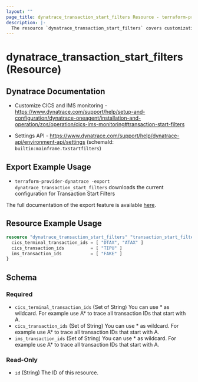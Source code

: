 ```yaml
---
layout: ""
page_title: dynatrace_transaction_start_filters Resource - terraform-provider-dynatrace"
description: |-
  The resource `dynatrace_transaction_start_filters` covers customization of CICS and IMS Monitoring
---
```


# dynatrace_transaction_start_filters (Resource)

## Dynatrace Documentation

- Customize CICS and IMS monitoring - https://www.dynatrace.com/support/help/setup-and-configuration/dynatrace-oneagent/installation-and-operation/zos/operation/cics-ims-monitoring#transaction-start-filters

- Settings API - https://www.dynatrace.com/support/help/dynatrace-api/environment-api/settings (schemaId: `builtin:mainframe.txstartfilters`)

## Export Example Usage

- `terraform-provider-dynatrace -export dynatrace_transaction_start_filters` downloads the current configuration for Transaction Start Filters

The full documentation of the export feature is available [here](https://registry.terraform.io/providers/dynatrace-oss/dynatrace/latest/docs/guides/export-v2).

## Resource Example Usage

```terraform
resource "dynatrace_transaction_start_filters" "transaction_start_filters" {
  cics_terminal_transaction_ids = [ "DTAX", "ATAX" ]
  cics_transaction_ids          = [ "TIPU" ]
  ims_transaction_ids           = [ "FAKE" ]
}
```

<!-- schema generated by tfplugindocs -->
## Schema

### Required

- `cics_terminal_transaction_ids` (Set of String) You can use * as wildcard. For example use A* to trace all transaction IDs that start with A.
- `cics_transaction_ids` (Set of String) You can use * as wildcard. For example use A* to trace all transaction IDs that start with A.
- `ims_transaction_ids` (Set of String) You can use * as wildcard. For example use A* to trace all transaction IDs that start with A.

### Read-Only

- `id` (String) The ID of this resource.
 